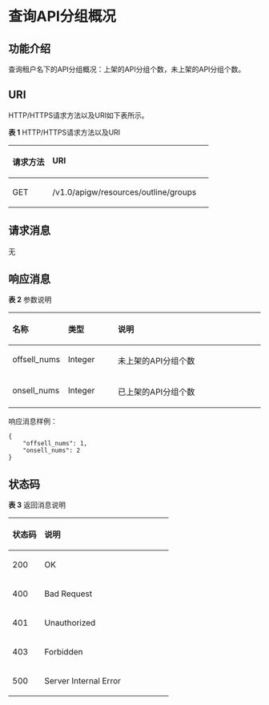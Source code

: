# 查询API分组概况<a name="ZH-CN_TOPIC_0000001081837305"></a>

## 功能介绍<a name="zh-cn_topic_0118924542_section3399625"></a>

查询租户名下的API分组概况：上架的API分组个数，未上架的API分组个数。

## URI<a name="zh-cn_topic_0118924542_section30596633"></a>

HTTP/HTTPS请求方法以及URI如下表所示。

**表 1**  HTTP/HTTPS请求方法以及URI

<a name="zh-cn_topic_0118924542_table53951889"></a>
<table><thead align="left"><tr id="zh-cn_topic_0118924542_row50990633"><th class="cellrowborder" valign="top" width="20%" id="mcps1.2.3.1.1"><p id="zh-cn_topic_0118924542_p36600634"><a name="zh-cn_topic_0118924542_p36600634"></a><a name="zh-cn_topic_0118924542_p36600634"></a>请求方法</p>
</th>
<th class="cellrowborder" valign="top" width="80%" id="mcps1.2.3.1.2"><p id="zh-cn_topic_0118924542_p11861416"><a name="zh-cn_topic_0118924542_p11861416"></a><a name="zh-cn_topic_0118924542_p11861416"></a>URI</p>
</th>
</tr>
</thead>
<tbody><tr id="zh-cn_topic_0118924542_row21250650"><td class="cellrowborder" valign="top" width="20%" headers="mcps1.2.3.1.1 "><p id="zh-cn_topic_0118924542_p43581113"><a name="zh-cn_topic_0118924542_p43581113"></a><a name="zh-cn_topic_0118924542_p43581113"></a>GET</p>
</td>
<td class="cellrowborder" valign="top" width="80%" headers="mcps1.2.3.1.2 "><p id="zh-cn_topic_0118924542_p40409260"><a name="zh-cn_topic_0118924542_p40409260"></a><a name="zh-cn_topic_0118924542_p40409260"></a>/v1.0/apigw/resources/outline/groups</p>
</td>
</tr>
</tbody>
</table>

## 请求消息<a name="zh-cn_topic_0118924542_section6934242"></a>

无

## 响应消息<a name="zh-cn_topic_0118924542_section24802735"></a>

**表 2**  参数说明

<a name="zh-cn_topic_0118924542_table25113310"></a>
<table><thead align="left"><tr id="zh-cn_topic_0118924542_row43584205"><th class="cellrowborder" valign="top" width="20%" id="mcps1.2.4.1.1"><p id="zh-cn_topic_0118924542_p40659732"><a name="zh-cn_topic_0118924542_p40659732"></a><a name="zh-cn_topic_0118924542_p40659732"></a>名称</p>
</th>
<th class="cellrowborder" valign="top" width="20%" id="mcps1.2.4.1.2"><p id="zh-cn_topic_0118924542_p5104024"><a name="zh-cn_topic_0118924542_p5104024"></a><a name="zh-cn_topic_0118924542_p5104024"></a>类型</p>
</th>
<th class="cellrowborder" valign="top" width="60%" id="mcps1.2.4.1.3"><p id="zh-cn_topic_0118924542_p10772800"><a name="zh-cn_topic_0118924542_p10772800"></a><a name="zh-cn_topic_0118924542_p10772800"></a>说明</p>
</th>
</tr>
</thead>
<tbody><tr id="zh-cn_topic_0118924542_row181621"><td class="cellrowborder" valign="top" width="20%" headers="mcps1.2.4.1.1 "><p id="zh-cn_topic_0118924542_p14711326"><a name="zh-cn_topic_0118924542_p14711326"></a><a name="zh-cn_topic_0118924542_p14711326"></a>offsell_nums</p>
</td>
<td class="cellrowborder" valign="top" width="20%" headers="mcps1.2.4.1.2 "><p id="zh-cn_topic_0118924542_p50766756"><a name="zh-cn_topic_0118924542_p50766756"></a><a name="zh-cn_topic_0118924542_p50766756"></a>Integer</p>
</td>
<td class="cellrowborder" valign="top" width="60%" headers="mcps1.2.4.1.3 "><p id="zh-cn_topic_0118924542_p18466542"><a name="zh-cn_topic_0118924542_p18466542"></a><a name="zh-cn_topic_0118924542_p18466542"></a>未上架的API分组个数</p>
</td>
</tr>
<tr id="zh-cn_topic_0118924542_row31981152"><td class="cellrowborder" valign="top" width="20%" headers="mcps1.2.4.1.1 "><p id="zh-cn_topic_0118924542_p40336524"><a name="zh-cn_topic_0118924542_p40336524"></a><a name="zh-cn_topic_0118924542_p40336524"></a>onsell_nums</p>
</td>
<td class="cellrowborder" valign="top" width="20%" headers="mcps1.2.4.1.2 "><p id="zh-cn_topic_0118924542_p46033008"><a name="zh-cn_topic_0118924542_p46033008"></a><a name="zh-cn_topic_0118924542_p46033008"></a>Integer</p>
</td>
<td class="cellrowborder" valign="top" width="60%" headers="mcps1.2.4.1.3 "><p id="zh-cn_topic_0118924542_p37686197"><a name="zh-cn_topic_0118924542_p37686197"></a><a name="zh-cn_topic_0118924542_p37686197"></a>已上架的API分组个数</p>
</td>
</tr>
</tbody>
</table>

响应消息样例：

```
{
	"offsell_nums": 1,
	"onsell_nums": 2
}
```

## 状态码<a name="zh-cn_topic_0118924542_section62408183"></a>

**表 3**  返回消息说明

<a name="zh-cn_topic_0118924542_table56899163"></a>
<table><thead align="left"><tr id="zh-cn_topic_0118924542_row33450687"><th class="cellrowborder" valign="top" width="20%" id="mcps1.2.3.1.1"><p id="zh-cn_topic_0118924542_p25151132"><a name="zh-cn_topic_0118924542_p25151132"></a><a name="zh-cn_topic_0118924542_p25151132"></a>状态码</p>
</th>
<th class="cellrowborder" valign="top" width="80%" id="mcps1.2.3.1.2"><p id="zh-cn_topic_0118924542_p23975830"><a name="zh-cn_topic_0118924542_p23975830"></a><a name="zh-cn_topic_0118924542_p23975830"></a>说明</p>
</th>
</tr>
</thead>
<tbody><tr id="zh-cn_topic_0118924542_row62994068"><td class="cellrowborder" valign="top" width="20%" headers="mcps1.2.3.1.1 "><p id="zh-cn_topic_0118924542_p2245887"><a name="zh-cn_topic_0118924542_p2245887"></a><a name="zh-cn_topic_0118924542_p2245887"></a>200</p>
</td>
<td class="cellrowborder" valign="top" width="80%" headers="mcps1.2.3.1.2 "><p id="zh-cn_topic_0118924542_p50988816"><a name="zh-cn_topic_0118924542_p50988816"></a><a name="zh-cn_topic_0118924542_p50988816"></a>OK</p>
</td>
</tr>
<tr id="zh-cn_topic_0118924542_row26639025"><td class="cellrowborder" valign="top" width="20%" headers="mcps1.2.3.1.1 "><p id="zh-cn_topic_0118924542_p10277386"><a name="zh-cn_topic_0118924542_p10277386"></a><a name="zh-cn_topic_0118924542_p10277386"></a>400</p>
</td>
<td class="cellrowborder" valign="top" width="80%" headers="mcps1.2.3.1.2 "><p id="zh-cn_topic_0118924542_p27161899"><a name="zh-cn_topic_0118924542_p27161899"></a><a name="zh-cn_topic_0118924542_p27161899"></a>Bad Request</p>
</td>
</tr>
<tr id="zh-cn_topic_0118924542_row43130502"><td class="cellrowborder" valign="top" width="20%" headers="mcps1.2.3.1.1 "><p id="zh-cn_topic_0118924542_p3909799"><a name="zh-cn_topic_0118924542_p3909799"></a><a name="zh-cn_topic_0118924542_p3909799"></a>401</p>
</td>
<td class="cellrowborder" valign="top" width="80%" headers="mcps1.2.3.1.2 "><p id="zh-cn_topic_0118924542_p48258341"><a name="zh-cn_topic_0118924542_p48258341"></a><a name="zh-cn_topic_0118924542_p48258341"></a>Unauthorized</p>
</td>
</tr>
<tr id="zh-cn_topic_0118924542_row31671890"><td class="cellrowborder" valign="top" width="20%" headers="mcps1.2.3.1.1 "><p id="zh-cn_topic_0118924542_p15286310"><a name="zh-cn_topic_0118924542_p15286310"></a><a name="zh-cn_topic_0118924542_p15286310"></a>403</p>
</td>
<td class="cellrowborder" valign="top" width="80%" headers="mcps1.2.3.1.2 "><p id="zh-cn_topic_0118924542_p13949586"><a name="zh-cn_topic_0118924542_p13949586"></a><a name="zh-cn_topic_0118924542_p13949586"></a>Forbidden</p>
</td>
</tr>
<tr id="zh-cn_topic_0118924542_row3648601"><td class="cellrowborder" valign="top" width="20%" headers="mcps1.2.3.1.1 "><p id="zh-cn_topic_0118924542_p27101273"><a name="zh-cn_topic_0118924542_p27101273"></a><a name="zh-cn_topic_0118924542_p27101273"></a>500</p>
</td>
<td class="cellrowborder" valign="top" width="80%" headers="mcps1.2.3.1.2 "><p id="zh-cn_topic_0118924542_p6744143"><a name="zh-cn_topic_0118924542_p6744143"></a><a name="zh-cn_topic_0118924542_p6744143"></a>Server Internal Error</p>
</td>
</tr>
</tbody>
</table>

